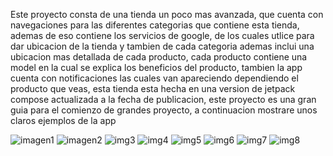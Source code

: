 Este proyecto consta de una tienda un poco mas avanzada, que cuenta con navegaciones 
para las diferentes categorias que contiene esta tienda, ademas de eso contiene los servicios
de google, de los cuales utlice para dar ubicacion de la tienda y tambien de cada categoria
ademas inclui una ubicacion mas detallada de cada producto, cada producto contiene una model
en la cual se explica los beneficios del producto, tambien la app cuenta con notificaciones
las cuales van apareciendo dependiendo el producto que veas, esta tienda esta hecha en una version de jetpack
compose actualizada a la fecha de publicacion, este proyecto es una gran guia para el comienzo de grandes proyecto,
a continuacion mostrare unos claros ejemplos de la app


![imagen1](https://github.com/Sebas333231/Tienda_Dashboard/assets/110652225/5a7c85c5-bea9-45ad-8750-1cf666f90ee1)
![imagen2](https://github.com/Sebas333231/Tienda_Dashboard/assets/110652225/99a14e41-7ea6-4dd9-a515-0ecc76bf6d55)
![img3](https://github.com/Sebas333231/Tienda_Dashboard/assets/110652225/12148ae9-7bc8-48b1-a57d-b0078e84e0de)
![img4](https://github.com/Sebas333231/Tienda_Dashboard/assets/110652225/1bf4b216-fd23-4a13-967b-9f59b0497ec0)
![img5](https://github.com/Sebas333231/Tienda_Dashboard/assets/110652225/60110889-511d-441b-a683-925cc79f9e7d)
![img6](https://github.com/Sebas333231/Tienda_Dashboard/assets/110652225/e9a5c328-9320-4d47-a530-e716224481f9)
![img7](https://github.com/Sebas333231/Tienda_Dashboard/assets/110652225/5e9ce41b-717c-4199-9440-acd5b3aa7d8a)
![img8](https://github.com/Sebas333231/Tienda_Dashboard/assets/110652225/f5a90a64-2314-47f4-9ea3-f8a321febd7b)
